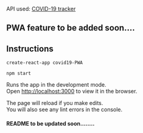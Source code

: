 API used: [COVID-19 tracker](https://covid19.mathdro.id/api)

## PWA feature to be added soon....

## Instructions
 `create-react-app covid19-PWA`
 
 `npm start`

Runs the app in the development mode.<br />
Open [http://localhost:3000](http://localhost:3000) to view it in the browser.

The page will reload if you make edits.<br />
You will also see any lint errors in the console.

#### README to be updated soon........
